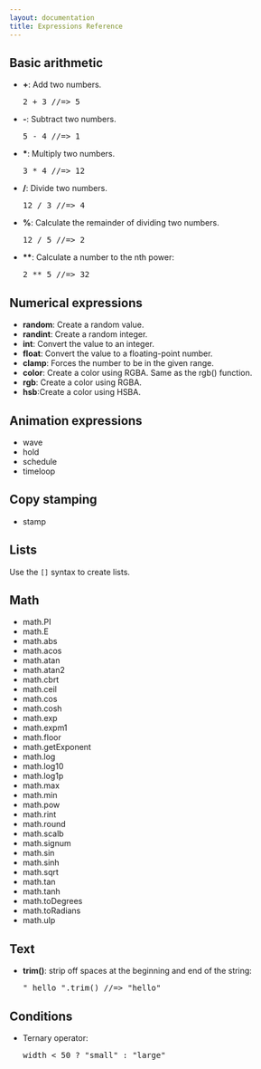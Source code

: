 ```yaml
---
layout: documentation
title: Expressions Reference
---
```


Basic arithmetic
----------------
<!-- We use HTML here because the operators mess with Markdown. -->
<ul>
  <li><strong>+</strong>: Add two numbers. <pre>2 + 3 //=> 5</pre></li>
  <li><strong>-</strong>: Subtract two numbers. <pre>5 - 4 //=> 1</pre></li>
  <li><strong>*</strong>: Multiply two numbers. <pre>3 * 4 //=> 12</pre></li>
  <li><strong>/</strong>: Divide two numbers. <pre>12 / 3 //=> 4</pre></li>
  <li><strong>%</strong>: Calculate the remainder of dividing two numbers. <pre>12 / 5 //=> 2</pre></li>
  <li><strong>**</strong>: Calculate a number to the nth power: <pre>2 ** 5 //=> 32</pre></li>
</ul>

Numerical expressions
---------------------
* **random**: Create a random value.
* **randint**: Create a random integer.
* **int**: Convert the value to an integer.
* **float**: Convert the value to a floating-point number.
* **clamp**: Forces the number to be in the given range.
* **color**: Create a color using RGBA. Same as the rgb() function.
* **rgb**: Create a color using RGBA.
* **hsb**:Create a color using HSBA.


Animation expressions
---------------------
* wave
* hold
* schedule
* timeloop

Copy stamping
------------
* stamp

Lists
-----
Use the <code>[]</code> syntax to create lists.
  
Math
----
* math.PI
* math.E
* math.abs
* math.acos
* math.atan
* math.atan2
* math.cbrt
* math.ceil
* math.cos
* math.cosh
* math.exp
* math.expm1
* math.floor
* math.getExponent
* math.log
* math.log10
* math.log1p
* math.max
* math.min
* math.pow
* math.rint
* math.round
* math.scalb
* math.signum
* math.sin
* math.sinh
* math.sqrt
* math.tan
* math.tanh
* math.toDegrees
* math.toRadians
* math.ulp

Text
----
* **trim()**: strip off spaces at the beginning and end of the string: <pre>"  hello ".trim() //=> "hello"</pre>

Conditions
----------
* Ternary operator: <pre>width &lt; 50 ? "small" : "large"</pre>

